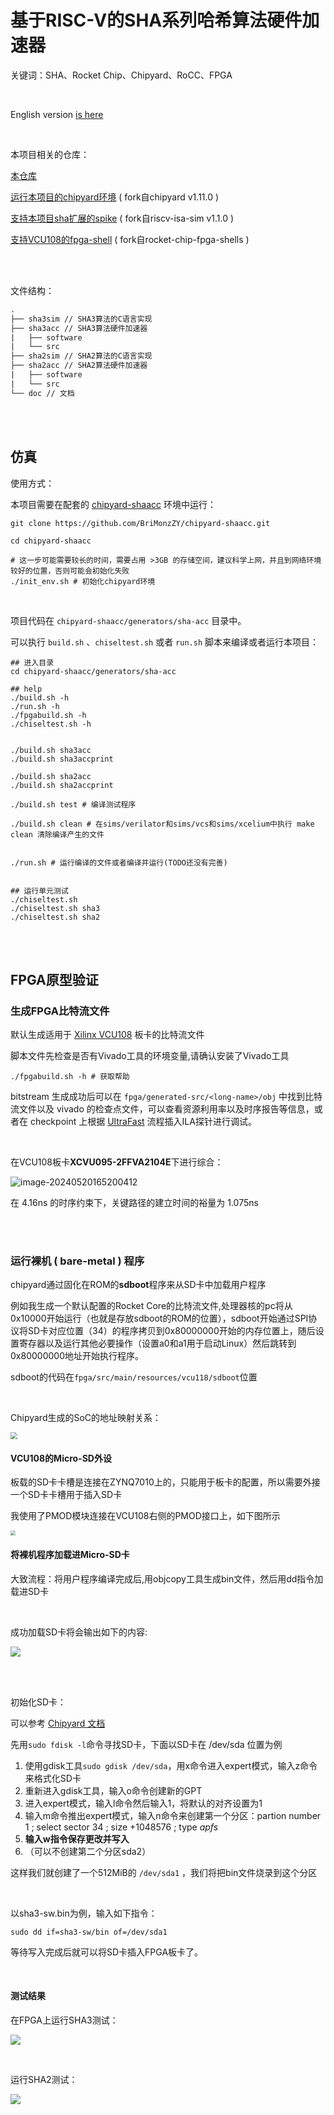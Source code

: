# 基于RISC-V的SHA系列哈希算法硬件加速器

关键词：SHA、Rocket Chip、Chipyard、RoCC、FPGA

<br/>

English version [is here](readme_en.md)

<br/>

本项目相关的仓库：

[本仓库](https://github.com/BriMonzZY/sha-acc)

[运行本项目的chipyard环境](https://github.com/BriMonzZY/chipyard-shaacc) ( fork自chipyard v1.11.0 )

[支持本项目sha扩展的spike](https://github.com/BriMonzZY/riscv-isa-sim-sha-extension) ( fork自riscv-isa-sim v1.1.0 )

[支持VCU108的fpga-shell](https://github.com/BriMonzZY/rocket-chip-fpga-shells) ( fork自rocket-chip-fpga-shells )

<br/>

<br/>

文件结构：

```txt
.
├── sha3sim // SHA3算法的C语言实现
├── sha3acc // SHA3算法硬件加速器
|   ├── software
|   └── src
├── sha2sim // SHA2算法的C语言实现
├── sha2acc // SHA2算法硬件加速器
|   ├── software
|   └── src
└── doc // 文档
```

<br/>

<br/>

## 仿真

使用方式：

本项目需要在配套的 [chipyard-shaacc](https://github.com/BriMonzZY/chipyard-shaacc) 环境中运行：

```shell
git clone https://github.com/BriMonzZY/chipyard-shaacc.git

cd chipyard-shaacc

# 这一步可能需要较长的时间，需要占用 >3GB 的存储空间，建议科学上网，并且到网络环境较好的位置，否则可能会初始化失败
./init_env.sh # 初始化chipyard环境
```

<br/>

项目代码在 `chipyard-shaacc/generators/sha-acc` 目录中。

可以执行 `build.sh` 、`chiseltest.sh` 或者 `run.sh` 脚本来编译或者运行本项目：

```shell
## 进入目录
cd chipyard-shaacc/generators/sha-acc

## help
./build.sh -h 
./run.sh -h
./fpgabuild.sh -h
./chiseltest.sh -h


./build.sh sha3acc
./build.sh sha3accprint

./build.sh sha2acc
./build.sh sha2accprint

./build.sh test # 编译测试程序

./build.sh clean # 在sims/verilator和sims/vcs和sims/xcelium中执行 make clean 清除编译产生的文件


./run.sh # 运行编译的文件或者编译并运行(TODO还没有完善)


## 运行单元测试
./chiseltest.sh
./chiseltest.sh sha3
./chiseltest.sh sha2
```

<br/>

<br/>

## FPGA原型验证

### 生成FPGA比特流文件

默认生成适用于 [Xilinx VCU108](https://china.xilinx.com/products/boards-and-kits/ek-u1-vcu108-g.html) 板卡的比特流文件

脚本文件先检查是否有Vivado工具的环境变量,请确认安装了Vivado工具

```shell
./fpgabuild.sh -h # 获取帮助
```

bitstream 生成成功后可以在 `fpga/generated-src/<long-name>/obj` 中找到比特流文件以及 vivado 的检查点文件，可以查看资源利用率以及时序报告等信息，或者在 checkpoint 上根据 [UltraFast](https://docs.amd.com/r/zh-CN/ug949-vivado-design-methodology) 流程插入ILA探针进行调试。

<br/>

在VCU108板卡**XCVU095-2FFVA2104E**下进行综合：

 ![image-20240520165200412](/home/brimon/chipyard-shaacc/generators/sha-acc/images/image-20240520165200412.png)

在 4.16ns 的时序约束下，关键路径的建立时间的裕量为 1.075ns

<br/>

<br/>

### 运行裸机 ( bare-metal ) 程序

chipyard通过固化在ROM的**sdboot**程序来从SD卡中加载用户程序

例如我生成一个默认配置的Rocket Core的比特流文件,处理器核的pc将从0x10000开始运行（也就是存放sdboot的ROM的位置），sdboot开始通过SPI协议将SD卡对应位置（34）的程序拷贝到0x80000000开始的内存位置上，随后设置寄存器以及运行其他必要操作（设置a0和a1用于启动Linux）然后跳转到0x80000000地址开始执行程序。

sdboot的代码在`fpga/src/main/resources/vcu118/sdboot`位置

<br/>

Chipyard生成的SoC的地址映射关系：

 <img src="/home/brimon/Downloads/0552D847EDFF0AB8339A5E9D2AC2260B.png" style="zoom: 67%;" />

<br/>

#### VCU108的Micro-SD外设

板载的SD卡卡槽是连接在ZYNQ7010上的，只能用于板卡的配置，所以需要外接一个SD卡卡槽用于插入SD卡

我使用了PMOD模块连接在VCU108右侧的PMOD接口上，如下图所示

 <img src="./images/7dbdae681b76ced51a7f6cf18fd91bd3_720.jpg" style="zoom:50%;" />

<br/>

#### 将裸机程序加载进Micro-SD卡

大致流程：将用户程序编译完成后,用objcopy工具生成bin文件，然后用dd指令加载进SD卡

<br/>

成功加载SD卡将会输出如下的内容:

 ![](./images/1714532843496-23353bd0-c0be-4729-80d9-52e0424de79d.png)

<br/>

<br/>

初始化SD卡：

可以参考 [Chipyard 文档](https://chipyard.readthedocs.io/en/1.11.0/Prototyping/VCU118.html#setting-up-the-sdcard)

先用`sudo fdisk -l`命令寻找SD卡，下面以SD卡在 /dev/sda 位置为例

1. 使用gdisk工具`sudo gdisk /dev/sda`，用x命令进入expert模式，输入z命令来格式化SD卡
2. 重新进入gdisk工具，输入o命令创建新的GPT
3. 进入expert模式，输入l命令然后输入1，将默认的对齐设置为1
4. 输入m命令推出expert模式，输入n命令来创建第一个分区：partion number 1 ; select sector 34 ; size +1048576 ; type *apfs*
5. **输入w指令保存更改并写入**
6. （可以不创建第二个分区sda2）

这样我们就创建了一个512MiB的 `/dev/sda1` ，我们将把bin文件烧录到这个分区

<br/>

以sha3-sw.bin为例，输入如下指令：

```shell
sudo dd if=sha3-sw/bin of=/dev/sda1
```

等待写入完成后就可以将SD卡插入FPGA板卡了。

<br/>

#### 测试结果

在FPGA上运行SHA3测试：

 ![](./images/image-20240520163540665.png)

<br/>

运行SHA2测试：

 ![](./images/image-20240520163513950.png)



